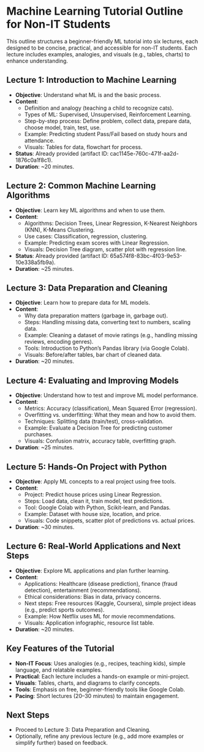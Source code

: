 # Machine Learning Tutorial Outline for Non-IT Students

This outline structures a beginner-friendly ML tutorial into six lectures, each designed to be concise, practical, and accessible for non-IT students. Each lecture includes examples, analogies, and visuals (e.g., tables, charts) to enhance understanding.

## Lecture 1: Introduction to Machine Learning
- **Objective**: Understand what ML is and the basic process.
- **Content**:
  - Definition and analogy (teaching a child to recognize cats).
  - Types of ML: Supervised, Unsupervised, Reinforcement Learning.
  - Step-by-step process: Define problem, collect data, prepare data, choose model, train, test, use.
  - Example: Predicting student Pass/Fail based on study hours and attendance.
  - Visuals: Tables for data, flowchart for process.
- **Status**: Already provided (artifact ID: cac1145e-760c-471f-aa2d-1876c0a1f8c1).
- **Duration**: ~20 minutes.

## Lecture 2: Common Machine Learning Algorithms
- **Objective**: Learn key ML algorithms and when to use them.
- **Content**:
  - Algorithms: Decision Trees, Linear Regression, K-Nearest Neighbors (KNN), K-Means Clustering.
  - Use cases: Classification, regression, clustering.
  - Example: Predicting exam scores with Linear Regression.
  - Visuals: Decision Tree diagram, scatter plot with regression line.
- **Status**: Already provided (artifact ID: 65a574f8-83bc-4f03-9e53-10e338a5fb9a).
- **Duration**: ~25 minutes.

## Lecture 3: Data Preparation and Cleaning
- **Objective**: Learn how to prepare data for ML models.
- **Content**:
  - Why data preparation matters (garbage in, garbage out).
  - Steps: Handling missing data, converting text to numbers, scaling data.
  - Example: Cleaning a dataset of movie ratings (e.g., handling missing reviews, encoding genres).
  - Tools: Introduction to Python’s Pandas library (via Google Colab).
  - Visuals: Before/after tables, bar chart of cleaned data.
- **Duration**: ~20 minutes.

## Lecture 4: Evaluating and Improving Models
- **Objective**: Understand how to test and improve ML model performance.
- **Content**:
  - Metrics: Accuracy (classification), Mean Squared Error (regression).
  - Overfitting vs. underfitting: What they mean and how to avoid them.
  - Techniques: Splitting data (train/test), cross-validation.
  - Example: Evaluate a Decision Tree for predicting customer purchases.
  - Visuals: Confusion matrix, accuracy table, overfitting graph.
- **Duration**: ~25 minutes.

## Lecture 5: Hands-On Project with Python
- **Objective**: Apply ML concepts to a real project using free tools.
- **Content**:
  - Project: Predict house prices using Linear Regression.
  - Steps: Load data, clean it, train model, test predictions.
  - Tool: Google Colab with Python, Scikit-learn, and Pandas.
  - Example: Dataset with house size, location, and price.
  - Visuals: Code snippets, scatter plot of predictions vs. actual prices.
- **Duration**: ~30 minutes.

## Lecture 6: Real-World Applications and Next Steps
- **Objective**: Explore ML applications and plan further learning.
- **Content**:
  - Applications: Healthcare (disease prediction), finance (fraud detection), entertainment (recommendations).
  - Ethical considerations: Bias in data, privacy concerns.
  - Next steps: Free resources (Kaggle, Coursera), simple project ideas (e.g., predict sports outcomes).
  - Example: How Netflix uses ML for movie recommendations.
  - Visuals: Application infographic, resource list table.
- **Duration**: ~20 minutes.

## Key Features of the Tutorial
- **Non-IT Focus**: Uses analogies (e.g., recipes, teaching kids), simple language, and relatable examples.
- **Practical**: Each lecture includes a hands-on example or mini-project.
- **Visuals**: Tables, charts, and diagrams to clarify concepts.
- **Tools**: Emphasis on free, beginner-friendly tools like Google Colab.
- **Pacing**: Short lectures (20–30 minutes) to maintain engagement.

## Next Steps
- Proceed to Lecture 3: Data Preparation and Cleaning.
- Optionally, refine any previous lecture (e.g., add more examples or simplify further) based on feedback.
